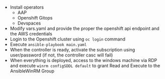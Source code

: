 - Install operators
  - AAP
  - Openshift Gitops
  - Devspaces
- Modify vars.yaml and provide the proper the openshift api endpoint and the AWS credentials
- Login to the Openshift cluster using `oc login` command
- Execute `ansible-playbook main.yaml`
- When the controller is ready, activate the subscription using user/password (if not, the controller casc will fail)
- When everything is deployed, access to the windows machine via RDP and execute `winrm configSDDL default` to grant Read and Execute to the AnsibleWinRM Group

